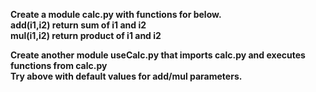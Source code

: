 **Create a module calc.py with functions for below.\
add(i1,i2) return sum of i1 and i2\
mul(i1,i2) return product of i1 and i2**

**Create another module useCalc.py that imports calc.py and executes functions from calc.py\
Try above with default values for add/mul parameters.**
